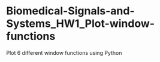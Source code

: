 # Biomedical-Signals-and-Systems_HW1_Plot-window-functions
Plot 6 different window functions using Python
